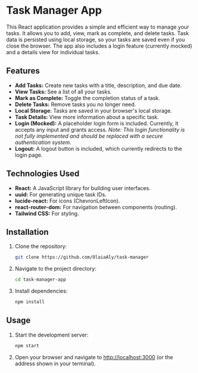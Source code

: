 # Task Manager App

This React application provides a simple and efficient way to manage your tasks. It allows you to add, view, mark as complete, and delete tasks. Task data is persisted using local storage, so your tasks are saved even if you close the browser. The app also includes a login feature (currently mocked) and a details view for individual tasks.

## Features

- **Add Tasks:** Create new tasks with a title, description, and due date.
- **View Tasks:** See a list of all your tasks.
- **Mark as Complete:** Toggle the completion status of a task.
- **Delete Tasks:** Remove tasks you no longer need.
- **Local Storage:** Tasks are saved in your browser's local storage.
- **Task Details:** View more information about a specific task.
- **Login (Mocked):** A placeholder login form is included. Currently, it accepts any input and grants access. _Note: This login functionality is not fully implemented and should be replaced with a secure authentication system._
- **Logout:** A logout button is included, which currently redirects to the login page.

## Technologies Used

- **React:** A JavaScript library for building user interfaces.
- **uuid:** For generating unique task IDs.
- **lucide-react:** For icons (ChevronLeftIcon).
- **react-router-dom:** For navigation between components (routing).
- **Tailwind CSS:** For styling.

## Installation

1. Clone the repository:

   ```bash
   git clone https://github.com/OlaiaAly/task-manager
   ```

2. Navigate to the project directory:

   ```bash
   cd task-manager-app
   ```

3. Install dependencies:

   ```bash
   npm install
   ```

## Usage

1. Start the development server:

   ```bash
   npm start
   ```

2. Open your browser and navigate to [http://localhost:3000](http://localhost:3000) (or the address shown in your terminal).
